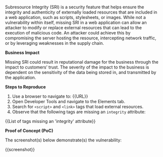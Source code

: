 Subresource Integrity (SRI) is a security feature that helps ensure the integrity and authenticity of externally loaded resources that are included in a web application, such as scripts, stylesheets, or images. While not a vulnerability within itself, missing SRI in a web application can allow an attacker to modify or replace external resources that can lead to the execution of malicious code. An attacker could achieve this by compromising the server hosting the resource, intercepting network traffic, or by leveraging weaknesses in the supply chain.

**Business Impact**

Missing SRI could result in reputational damage for the business through the impact to customers’ trust. The severity of the impact to the business is dependent on the sensitivity of the data being stored in, and transmitted by the application.

**Steps to Reproduce**

1. Use a browser to navigate to: {{URL}}
2. Open Developer Tools and navigate to the Elements tab.
3. Search for `<script>` and `<link>` tags that load external resources.
4. Observe that the following tags are missing an `integrity` attribute:

{{List of tags missing an 'integrity' attribute}}

**Proof of Concept (PoC)**

The screenshot(s) below demonstrate(s) the vulnerability:

{{screenshot}}
